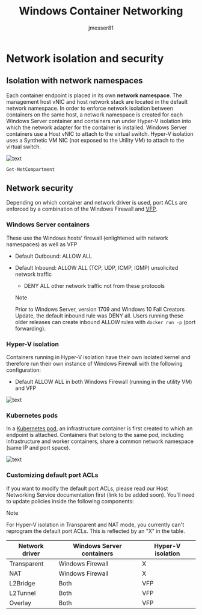 ﻿---
title: Windows Container Networking
description: Network isolation and security within Windows containers.
keywords: docker, containers
author: jmesser81
ms.date: 03/27/2018
ms.topic: conceptual
ms.prod: windows-containers
ms.service: windows-containers
ms.assetid: 538871ba-d02e-47d3-a3bf-25cda4a40965
---
# Network isolation and security

## Isolation with network namespaces

Each container endpoint is placed in its own __network namespace__. The management host vNIC and host network stack are located in the default network namespace. In order to enforce network isolation between containers on the same host, a network namespace is created for each Windows Server container and containers run under Hyper-V isolation into which the network adapter for the container is installed. Windows Server containers use a Host vNIC to attach to the virtual switch. Hyper-V isolation uses a Synthetic VM NIC (not exposed to the Utility VM) to attach to the virtual switch.

![text](media/network-compartment-visual.png)

```powershell
Get-NetCompartment
```

## Network security

Depending on which container and network driver is used, port ACLs are enforced by a combination of the Windows Firewall and [VFP](https://www.microsoft.com/research/project/azure-virtual-filtering-platform/).

### Windows Server containers

These use the Windows hosts' firewall (enlightened with network namespaces) as well as VFP

* Default Outbound: ALLOW ALL
* Default Inbound: ALLOW ALL (TCP, UDP, ICMP, IGMP) unsolicited network traffic
  * DENY ALL other network traffic not from these protocols

  >[!NOTE]
  >Prior to Windows Server, version 1709 and Windows 10 Fall Creators Update, the default inbound rule was DENY all. Users running these older releases can create inbound ALLOW rules with ``docker run -p`` (port forwarding).

### Hyper-V isolation

Containers running in Hyper-V isolation have their own isolated kernel and therefore run their own instance of Windows Firewall with the following configuration:

* Default ALLOW ALL in both Windows Firewall (running in the utility VM) and VFP

![text](media/windows-firewall-containers.png)

### Kubernetes pods

In a [Kubernetes pod](https://kubernetes.io/docs/concepts/workloads/pods/pod/), an infrastructure container is first created to which an endpoint is attached. Containers that belong to the same pod, including infrastructure and worker containers, share a common network namespace (same IP and port space).

![text](media/pod-network-compartment.png)

### Customizing default port ACLs

If you want to modify the default port ACLs, please read our Host Networking Service documentation first (link to be added soon). You'll need to update policies inside the following components:

>[!NOTE]
>For Hyper-V isolation in Transparent and NAT mode, you currently can't reprogram the default port ACLs. This is reflected by an "X" in the table.

| Network driver | Windows Server containers | Hyper-V isolation  |
| -------------- |-------------------------- | ------------------- |
| Transparent | Windows Firewall | X |
| NAT | Windows Firewall | X |
| L2Bridge | Both | VFP |
| L2Tunnel | Both | VFP |
| Overlay  | Both | VFP |